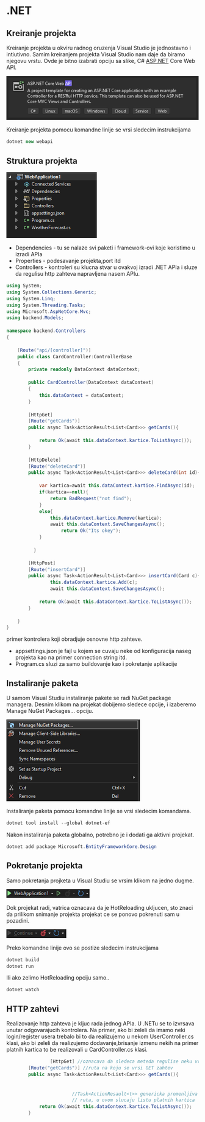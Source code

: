 # .NET

## Kreiranje projekta

Kreiranje projekta u okviru radnog oruzenja Visual Studio je jednostavno i intiutivno. Samim kreiranjem projekta Visual Studio nam daje da biramo njegovu vrstu. Ovde je bitno izabrati opciju sa slike, C# [ASP.NET](http://ASP.NET) Core Web API.

![Untitled](images/Untitled.png)

Kreiranje projekta pomocu komandne linije se vrsi sledecim instrukcijama

```csharp
dotnet new webapi
```

## Struktura projekta

![Untitled](images/Untitled%201.png)

- Dependencies - tu se nalaze svi paketi i framework-ovi koje koristimo u izradi APIa
- Properties - podesavanje projekta,port itd
- Controllers - kontroleri su klucna stvar u ovakvoj izradi .NET APIa i sluze da regulisu http zahteva napravljena nasem APIu.

```csharp
using System;
using System.Collections.Generic;
using System.Linq;
using System.Threading.Tasks;
using Microsoft.AspNetCore.Mvc;
using backend.Models;

namespace backend.Controllers
{

    [Route("api/[controller]")]
    public class CardController:ControllerBase
    {
        private readonly DataContext dataContext;

        public CardController(DataContext dataContext)
        {
            this.dataContext = dataContext;
        }

        [HttpGet]
        [Route("getCards")]
        public async Task<ActionResult<List<Card>>> getCards(){

            return Ok(await this.dataContext.kartice.ToListAsync());
        }

        [HttpDelete]
        [Route("deleteCard")]
        public async Task<ActionResult<List<Card>>> deleteCard(int id){

            var kartica=await this.dataContext.kartice.FindAsync(id);
            if(kartica==null){
                return BadRequest("not find");
            }
            else{
                this.dataContext.kartice.Remove(kartica);
                await this.dataContext.SaveChangesAsync();
                    return Ok("Its okey");
            }

          }

        [HttpPost]
        [Route("insertCard")]
        public async Task<ActionResult<List<Card>>> insertCard(Card c){
                this.dataContext.kartice.Add(c);
                await this.dataContext.SaveChangesAsync();

            return Ok(await this.dataContext.kartice.ToListAsync());
        }

    }
}
```

primer kontrolera koji obradjuje osnovne http zahteve.

- appsettings.json je fajl u kojem se cuvaju neke od konfiguracija naseg projekta kao na primer connection string itd.
- Program.cs sluzi za samo buildovanje kao i pokretanje aplikacije

## Instaliranje paketa

U samom Visual Studiu instaliranje pakete se radi NuGet package managera. Desnim klikom na projekat dobijemo sledece opcije, i izaberemo Manage NuGet Packages... opciju.

![Untitled](images/Untitled%202.png)

Instaliranje paketa pomocu komandne linije se vrsi sledecim komandama.

```csharp
dotnet tool install --global dotnet-ef
```

Nakon instaliranja paketa globalno, potrebno je i dodati ga aktivni projekat. 

```csharp
dotnet add package Microsoft.EntityFrameworkCore.Design
```

## Pokretanje projekta

Samo pokretanja projketa u Visual Studiu se vrsim klikom na jedno dugme. 

![Untitled](images/Untitled%203.png)

Dok projekat radi, vatrica oznacava da je HotReloading ukljucen, sto znaci da prilikom snimanje projekta projekat ce se ponovo pokrenuti sam u pozadini. 

![Untitled](images/Untitled%204.png)

Preko komandne linije ovo se postize sledecim instrukcijama
 

```csharp
dotnet build
dotnet run
```

Ili ako zelimo HotReloading opciju samo..

```csharp
dotnet watch
```

## HTTP zahtevi

Realizovanje http zahteva je kljuc rada jednog APIa. U .NETu se to izvrsava unutar odgovarajucih kontrolera. Na primer, ako bi zeleli da imamo neki login/register usera trebalo bi to da realizujemo u nekom UserController.cs klasi, ako bi zeleli da realizujemo dodavanje,brisanje izmenu nekih na primer platnih kartica to be realizovali u CardController.cs klasi. 

```csharp
				[HttpGet] //oznacava da sledeca meteda regulise neku vrstu GET zahteva
        [Route("getCards")] //ruta na koju se vrsi GET zahtev
        public async Task<ActionResult<List<Card>>> getCards(){
						

						//Task<ActionResault<t>> genericka promenljiva oznacava sta nama vraca ova get
						// ruta, u ovom slucaju listu platnih kartica
            return Ok(await this.dataContext.kartice.ToListAsync());
        }
```